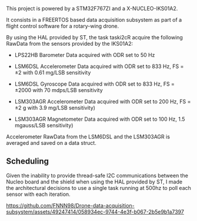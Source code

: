 This project is powered by a STM32F767ZI and a X-NUCLEO-IKS01A2. 

It consists in a FREERTOS based data acquisition subsystem as part of a flight control software for a rotary-wing drone.

By using the HAL provided by ST, the task taski2cR acquire the following RawData from the sensors provided by the IKS01A2:

- LPS22HB Barometer
  Data acquired with ODR set to 50 Hz
  
- LSM6DSL Accelerometer
  Data acquired with ODR set to 833 Hz,
  FS = ±2 with 0.61 mg/LSB sensitivity
 
- LSM6DSL Gyroscope
  Data acquired with ODR set to 833 Hz,
  FS = ±2000 with 70 mdps/LSB sensitivity
    
- LSM303AGR Accelerometer
  Data acquired with ODR set to 200 Hz,
  FS = ±2 g with 3.9 mg/LSB sensitivity)
  
- LSM303AGR Magnetometer
  Data acquired with ODR set to 100 Hz,
  1.5 mgauss/LSB sensitivity)


Accelerometer RawData from the LSM6DSL and the LSM303AGR is averaged and saved on a data struct.

## Scheduling

Given the inability to provide thread-safe I2C communications between the Nucleo board and the shield when using the HAL provided by ST, I made the architectural decisions to use a single task running at 500hz to poll each sensor with each iteration. 

https://github.com/FNNN98/Drone-data-acquisition-subsystem/assets/49247414/058934ec-9744-4e3f-b067-2b5e9b1a7397

